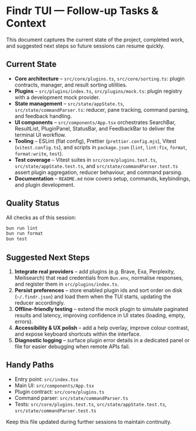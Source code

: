 # Findr TUI — Follow-up Tasks & Context

This document captures the current state of the project, completed work, and suggested next steps so
future sessions can resume quickly.

## Current State

- **Core architecture** – `src/core/plugins.ts`, `src/core/sorting.ts`: plugin contracts, manager,
  and result sorting utilities.
- **Plugins** – `src/plugins/index.ts`, `src/plugins/mock.ts`: plugin registry with a development
  mock provider.
- **State management** – `src/state/appState.ts`, `src/state/commandParser.ts`: reducer, pane
  tracking, command parsing, and feedback handling.
- **UI components** – `src/components/App.tsx` orchestrates SearchBar, ResultList, PluginPanel,
  StatusBar, and FeedbackBar to deliver the terminal UI workflow.
- **Tooling** – ESLint (flat config), Prettier (`prettier.config.mjs`), Vitest (`vitest.config.ts`),
  and scripts in `package.json` (`lint`, `lint:fix`, `format`, `format:write`, `test`).
- **Test coverage** – Vitest suites in `src/core/plugins.test.ts`,
  `src/state/appState.test.ts`, and `src/state/commandParser.test.ts` assert plugin aggregation,
  reducer behaviour, and command parsing.
- **Documentation** – `README.md` now covers setup, commands, keybindings, and plugin development.

## Quality Status

All checks as of this session:

```bash
bun run lint
bun run format
bun test
```

## Suggested Next Steps

1. **Integrate real providers** – add plugins (e.g. Brave, Exa, Perplexity, Meilisearch) that read
   credentials from `Bun.env`, normalise responses, and register them in `src/plugins/index.ts`.
2. **Persist preferences** – store enabled plugin ids and sort order on disk (`~/.findr.json`) and
   load them when the TUI starts, updating the reducer accordingly.
3. **Offline-friendly testing** – extend the mock plugin to simulate paginated results and latency,
   improving confidence in UI states (loading, empty, errors).
4. **Accessibility & UX polish** – add a help overlay, improve colour contrast, and expose keyboard
   shortcuts within the interface.
5. **Diagnostic logging** – surface plugin error details in a dedicated panel or file for easier
   debugging when remote APIs fail.

## Handy Paths

- Entry point: `src/index.tsx`
- Main UI: `src/components/App.tsx`
- Plugin contract: `src/core/plugins.ts`
- Command parser: `src/state/commandParser.ts`
- Tests: `src/core/plugins.test.ts`, `src/state/appState.test.ts`, `src/state/commandParser.test.ts`

Keep this file updated during further sessions to maintain continuity.
